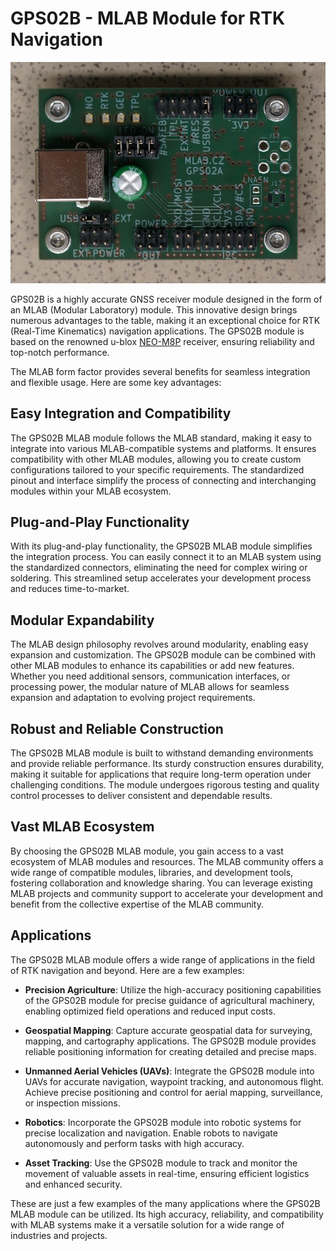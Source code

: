# GPS02B - MLAB Module for RTK Navigation

![GPS02B](doc/img/GPS02A_top.jpg)

GPS02B is a highly accurate GNSS receiver module designed in the form of an MLAB (Modular Laboratory) module. This innovative design brings numerous advantages to the table, making it an exceptional choice for RTK (Real-Time Kinematics) navigation applications. The GPS02B module is based on the renowned u-blox [NEO-M8P](https://www.u-blox.com/en/product/neo-m8p-series) receiver, ensuring reliability and top-notch performance.

The MLAB form factor provides several benefits for seamless integration and flexible usage. Here are some key advantages:

## Easy Integration and Compatibility

The GPS02B MLAB module follows the MLAB standard, making it easy to integrate into various MLAB-compatible systems and platforms. It ensures compatibility with other MLAB modules, allowing you to create custom configurations tailored to your specific requirements. The standardized pinout and interface simplify the process of connecting and interchanging modules within your MLAB ecosystem.

## Plug-and-Play Functionality

With its plug-and-play functionality, the GPS02B MLAB module simplifies the integration process. You can easily connect it to an MLAB system using the standardized connectors, eliminating the need for complex wiring or soldering. This streamlined setup accelerates your development process and reduces time-to-market.

## Modular Expandability

The MLAB design philosophy revolves around modularity, enabling easy expansion and customization. The GPS02B module can be combined with other MLAB modules to enhance its capabilities or add new features. Whether you need additional sensors, communication interfaces, or processing power, the modular nature of MLAB allows for seamless expansion and adaptation to evolving project requirements.

## Robust and Reliable Construction

The GPS02B MLAB module is built to withstand demanding environments and provide reliable performance. Its sturdy construction ensures durability, making it suitable for applications that require long-term operation under challenging conditions. The module undergoes rigorous testing and quality control processes to deliver consistent and dependable results.

## Vast MLAB Ecosystem

By choosing the GPS02B MLAB module, you gain access to a vast ecosystem of MLAB modules and resources. The MLAB community offers a wide range of compatible modules, libraries, and development tools, fostering collaboration and knowledge sharing. You can leverage existing MLAB projects and community support to accelerate your development and benefit from the collective expertise of the MLAB community.

## Applications

The GPS02B MLAB module offers a wide range of applications in the field of RTK navigation and beyond. Here are a few examples:

- **Precision Agriculture**: Utilize the high-accuracy positioning capabilities of the GPS02B module for precise guidance of agricultural machinery, enabling optimized field operations and reduced input costs.

- **Geospatial Mapping**: Capture accurate geospatial data for surveying, mapping, and cartography applications. The GPS02B module provides reliable positioning information for creating detailed and precise maps.

- **Unmanned Aerial Vehicles (UAVs)**: Integrate the GPS02B module into UAVs for accurate navigation, waypoint tracking, and autonomous flight. Achieve precise positioning and control for aerial mapping, surveillance, or inspection missions.

- **Robotics**: Incorporate the GPS02B module into robotic systems for precise localization and navigation. Enable robots to navigate autonomously and perform tasks with high accuracy.

- **Asset Tracking**: Use the GPS02B module to track and monitor the movement of valuable assets in real-time, ensuring efficient logistics and enhanced security.

These are just a few examples of the many applications where the GPS02B MLAB module can be utilized. Its high accuracy, reliability, and compatibility with MLAB systems make it a versatile solution for a wide range of industries and projects.

